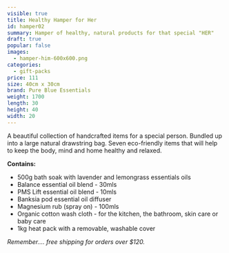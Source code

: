 ```yaml
---
visible: true
title: Healthy Hamper for Her
id: hamper02
summary: Hamper of healthy, natural products for that special "HER"
draft: true
popular: false
images:
  - hamper-him-600x600.png
categories:
  - gift-packs
price: 111
size: 40cm x 30cm
brand: Pure Blue Essentials
weight: 1700
length: 30
height: 40
width: 20
---
```

A beautiful collection of handcrafted items for a special person.  Bundled up into a large natural drawstring bag. 
Seven eco-friendly items that will help to keep the body, mind and home healthy and relaxed. 

**C﻿ontains:**

* 5﻿00g bath soak with lavender and lemongrass essentials oils
* Balance essential oil blend - 30mls   
* PMS Lift essential oil blend - 10mls  
* B﻿anksia pod essential oil diffuser
* M﻿agnesium rub (spray on) - 100mls
* O﻿rganic cotton wash cloth - for the kitchen, the bathroom, skin care or baby care
* 1kg heat pack with a removable, washable cover

*Remember.... free shipping for orders over $120.*
